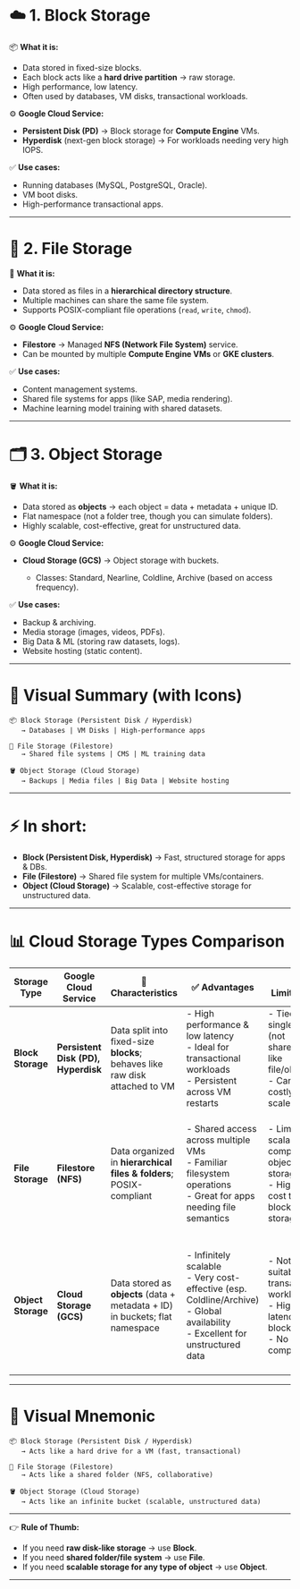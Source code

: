 # ☁️ 1. **Block Storage**

📦 **What it is:**

* Data stored in fixed-size blocks.
* Each block acts like a **hard drive partition** → raw storage.
* High performance, low latency.
* Often used by databases, VM disks, transactional workloads.

⚙️ **Google Cloud Service:**

* **Persistent Disk (PD)** → Block storage for **Compute Engine** VMs.
* **Hyperdisk** (next-gen block storage) → For workloads needing very high IOPS.

✅ **Use cases:**

* Running databases (MySQL, PostgreSQL, Oracle).
* VM boot disks.
* High-performance transactional apps.

---

# 📂 2. **File Storage**

📁 **What it is:**

* Data stored as files in a **hierarchical directory structure**.
* Multiple machines can share the same file system.
* Supports POSIX-compliant file operations (`read`, `write`, `chmod`).

⚙️ **Google Cloud Service:**

* **Filestore** → Managed **NFS (Network File System)** service.
* Can be mounted by multiple **Compute Engine VMs** or **GKE clusters**.

✅ **Use cases:**

* Content management systems.
* Shared file systems for apps (like SAP, media rendering).
* Machine learning model training with shared datasets.

---

# 🗂️ 3. **Object Storage**

🪣 **What it is:**

* Data stored as **objects** → each object = data + metadata + unique ID.
* Flat namespace (not a folder tree, though you can simulate folders).
* Highly scalable, cost-effective, great for unstructured data.

⚙️ **Google Cloud Service:**

* **Cloud Storage (GCS)** → Object storage with buckets.

  * Classes: Standard, Nearline, Coldline, Archive (based on access frequency).

✅ **Use cases:**

* Backup & archiving.
* Media storage (images, videos, PDFs).
* Big Data & ML (storing raw datasets, logs).
* Website hosting (static content).

---

# 🔄 Visual Summary (with Icons)

```
📦 Block Storage (Persistent Disk / Hyperdisk)
   → Databases | VM Disks | High-performance apps  

📂 File Storage (Filestore)
   → Shared file systems | CMS | ML training data  

🪣 Object Storage (Cloud Storage)
   → Backups | Media files | Big Data | Website hosting
```

---

# ⚡ In short:

* **Block (Persistent Disk, Hyperdisk)** → Fast, structured storage for apps & DBs.
* **File (Filestore)** → Shared file system for multiple VMs/containers.
* **Object (Cloud Storage)** → Scalable, cost-effective storage for unstructured data.

---

# 📊 Cloud Storage Types Comparison

| Storage Type       | Google Cloud Service                | 🔑 Characteristics                                                           | ✅ Advantages                                                                                                                               | ⚠️ Limitations                                                                                              | 📌 Best Use Cases                                                                                                            |
| ------------------ | ----------------------------------- | ---------------------------------------------------------------------------- | ------------------------------------------------------------------------------------------------------------------------------------------ | ----------------------------------------------------------------------------------------------------------- | ---------------------------------------------------------------------------------------------------------------------------- |
| **Block Storage**  | **Persistent Disk (PD), Hyperdisk** | Data split into fixed-size **blocks**; behaves like raw disk attached to VM  | - High performance & low latency <br> - Ideal for transactional workloads <br> - Persistent across VM restarts                             | - Tied to a single VM (not shareable like file/object) <br> - Can get costly at scale                       | - VM boot disks <br> - Databases (MySQL, PostgreSQL, Oracle) <br> - High IOPS workloads                                      |
| **File Storage**   | **Filestore (NFS)**                 | Data organized in **hierarchical files & folders**; POSIX-compliant          | - Shared access across multiple VMs <br> - Familiar filesystem operations <br> - Great for apps needing file semantics                     | - Limited scalability compared to object storage <br> - Higher cost than block storage                      | - Shared file system for apps <br> - CMS (WordPress, Drupal) <br> - ML model training datasets <br> - Media rendering        |
| **Object Storage** | **Cloud Storage (GCS)**             | Data stored as **objects** (data + metadata + ID) in buckets; flat namespace | - Infinitely scalable <br> - Very cost-effective (esp. Coldline/Archive) <br> - Global availability <br> - Excellent for unstructured data | - Not suitable for transactional workloads <br> - Higher latency than block/file <br> - No POSIX compliance | - Backups & archives <br> - Storing media (images, videos, PDFs) <br> - Big Data & ML datasets <br> - Static website hosting |

---

# 🔄 Visual Mnemonic

```
📦 Block Storage (Persistent Disk / Hyperdisk)
   → Acts like a hard drive for a VM (fast, transactional)

📂 File Storage (Filestore)
   → Acts like a shared folder (NFS, collaborative)

🪣 Object Storage (Cloud Storage)
   → Acts like an infinite bucket (scalable, unstructured data)
```

---

👉 **Rule of Thumb:**

* If you need **raw disk-like storage** → use **Block**.
* If you need **shared folder/file system** → use **File**.
* If you need **scalable storage for any type of object** → use **Object**.

---
